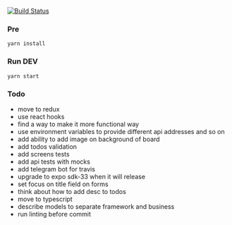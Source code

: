 [![Build Status](https://travis-ci.com/timirila1/todo-share.svg?token=iDsBQL2CPrb6wqunpWN1&branch=master)](https://travis-ci.com/timirila1/todo-share)

### Pre
```
yarn install
```

### Run DEV
```
yarn start
```

### Todo
- move to redux
- use react hooks
- find a way to make it more functional way
- use environment variables to provide different api addresses and so on
- add ability to add image on background of board
- add todos validation
- add screens tests
- add api tests with mocks
- add telegram bot for travis
- upgrade to expo sdk-33 when it will release
- set focus on title field on forms
- think about how to add desc to todos
- move to typescript
- describe models to separate framework and business
- run linting before commit